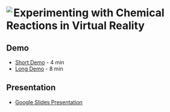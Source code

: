 # <img align="left" src="https://img.icons8.com/?size=50&id=13186&format=png&color=000000"> Experimenting with Chemical Reactions in Virtual Reality

## Demo

- [Short Demo](https://youtu.be/lmkqK2s48GM) - 4 min
- [Long Demo](https://youtu.be/2LUB4dawwX8) - 8 min

## Presentation

- [Google Slides Presentation](https://docs.google.com/presentation/d/1Dmxh4JshfVPkPvOmYnUUAHg3yHbqJmKt9p5QbTVI8CI/edit#slide=id.g4dfce81f19_0_45)
